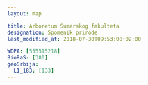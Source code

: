 ```yaml
---
layout: map

title: Arboretum Šumarskog fakulteta
designation: Spomenik prirode
last_modified_at: 2018-07-30T09:53:08+02:00

WDPA: [555515218]
BioRaS: [380]
geoSrbija:
  L1_183: [133]
---
```

